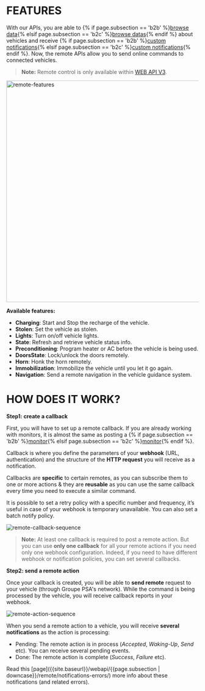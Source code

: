 # FEATURES

With our APIs, you are able to {% if page.subsection == 'b2b' %}[browse data]({{site.baseurl}}/webapi/b2b/overview/standards/){% elsif page.subsection == 'b2c' %}[browse datas]({{site.baseurl}}/webapi/b2c/overview/standards/){% endif %} about vehicles and receive {% if page.subsection == 'b2b' %}[custom notifications]({{site.baseurl}}/webapi/b2b/monitor/about){% elsif page.subsection == 'b2c' %}[custom notifications]({{site.baseurl}}/webapi/b2c/monitor/about){% endif %}. Now, the remote APIs allow you to send online commands to connected vehicles.

> **Note:** Remote control is only available within [WEB API V3]({{site.baseurl}}/webapi/b2b/api-reference-v3/specification/#article).

<img src="{{site.baseurl}}/assets/images/remote-features.png" alt="remote-features" style="width: 580px">

**Available features:**

- **Charging**: Start and Stop the recharge of the vehicle.
- **Stolen**: Set the vehicle as stolen.
- **Lights**: Turn on/off vehicle lights.
- **State**: Refresh and retrieve vehicle status info.
- **Preconditioning**: Program heater or AC before the vehicle is being used.
- **DoorsState**: Lock/unlock the doors remotely.
- **Horn**: Honk the horn remotely.
- **Immobilization**:  Immobilize the vehicle until you let it go again.
- **Navigation**: Send a remote navigation in the vehicle guidance system.

# HOW DOES IT WORK?

**Step1: create a callback**

First, you will have to set up a remote callback.
If you are already working with monitors, it is almost the same as posting a {% if page.subsection == 'b2b' %}[monitor]({{site.baseurl}}/webapi/b2b/monitor/set-up/#post-monitor-request){% elsif page.subsection == 'b2c' %}[monitor]({{site.baseurl}}/webapi/b2c/monitor/about/set-up/#post-monitor-request){% endif %}. 

Callback is where you define the parameters of your **webhook** (URL, authentication) and the structure of the **HTTP request** you will receive as a notification.

Callbacks are **specific** to certain remotes, as you can subscribe them to one or more actions & they are **reusable** as you can use the same callback every time you need to execute a similar command.

It is possible to set a retry policy with a specific number and frequency, it’s useful in case of your webhook is temporary unavailable. You can also set a batch notify policy.

![remote-callback-sequence]({{site.baseurl}}/assets/images/remote-callback-sequence.png)

>**Note:** At least one callback is required to post a remote action. But you can use **only one callback** for all your remote actions if you need only one webhook configuration. Indeed, if you need to have different webhook or notification policies, you can set several callbacks.

**Step2: send a remote action**

Once your callback is created, you will be able to **send remote** request to your vehicle (through Groupe PSA's network).
While the command is being processed by the vehicle, you will receive callback reports in your webhook.

![remote-action-sequence]({{site.baseurl}}/assets/images/remote-action-sequence.png)

When you send a remote action to a vehicle, you will receive **several notifications** as the action is processing: 
- Pending: The remote action is in process (*Accepted*, *Waking-Up*, *Send* etc). You can receive several pending events.
- Done: The remote action is complete (*Success*, *Failure* etc).

Read this [page]({{site.baseurl}}/webapi/{{page.subsection | downcase}}/remote/notifications-errors/) more info about these notifications (and related errors).